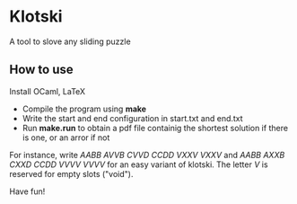 # Klotski
A tool to slove any sliding puzzle

## How to use

Install OCaml, LaTeX

- Compile the program using **make**
- Write the start and end configuration in start.txt and end.txt
- Run **make.run** to obtain a pdf file containig the shortest solution if there is one, or an arror if not

For instance, write
*AABB*
*AVVB*
*CVVD*
*CCDD*
*VXXV*
*VXXV*
and
*AABB*
*AXXB*
*CXXD*
*CCDD*
*VVVV*
*VVVV*
for an easy variant of klotski. The letter *V* is reserved for empty slots ("void").

Have fun!